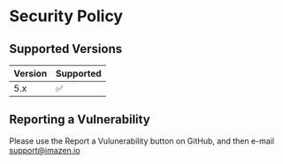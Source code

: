 # Security Policy

## Supported Versions

| Version | Supported          |
| ------- | ------------------ |
| 5.x   | :white_check_mark: |


## Reporting a Vulnerability

Please use the Report a Vulunerability button on GitHub, and then e-mail support@imazen.io
